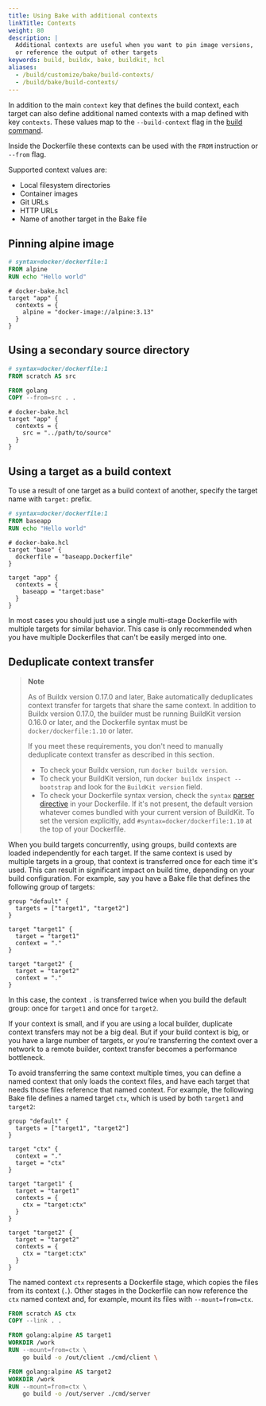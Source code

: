 ```yaml
---
title: Using Bake with additional contexts
linkTitle: Contexts
weight: 80
description: |
  Additional contexts are useful when you want to pin image versions,
  or reference the output of other targets
keywords: build, buildx, bake, buildkit, hcl
aliases:
  - /build/customize/bake/build-contexts/
  - /build/bake/build-contexts/
---
```


In addition to the main `context` key that defines the build context, each
target can also define additional named contexts with a map defined with key
`contexts`. These values map to the `--build-context` flag in the [build
command](/reference/cli/docker/buildx/build.md#build-context).

Inside the Dockerfile these contexts can be used with the `FROM` instruction or
`--from` flag.

Supported context values are:

- Local filesystem directories
- Container images
- Git URLs
- HTTP URLs
- Name of another target in the Bake file

## Pinning alpine image

```dockerfile
# syntax=docker/dockerfile:1
FROM alpine
RUN echo "Hello world"
```

```hcl
# docker-bake.hcl
target "app" {
  contexts = {
    alpine = "docker-image://alpine:3.13"
  }
}
```

## Using a secondary source directory

```dockerfile
# syntax=docker/dockerfile:1
FROM scratch AS src

FROM golang
COPY --from=src . .
```

```hcl
# docker-bake.hcl
target "app" {
  contexts = {
    src = "../path/to/source"
  }
}
```

## Using a target as a build context

To use a result of one target as a build context of another, specify the target
name with `target:` prefix.

```dockerfile
# syntax=docker/dockerfile:1
FROM baseapp
RUN echo "Hello world"
```

```hcl
# docker-bake.hcl
target "base" {
  dockerfile = "baseapp.Dockerfile"
}

target "app" {
  contexts = {
    baseapp = "target:base"
  }
}
```

In most cases you should just use a single multi-stage Dockerfile with multiple
targets for similar behavior. This case is only recommended when you have
multiple Dockerfiles that can't be easily merged into one.

## Deduplicate context transfer

> **Note**
>
> As of Buildx version 0.17.0 and later, Bake automatically deduplicates
> context transfer for targets that share the same context. In addition to
> Buildx version 0.17.0, the builder must be running BuildKit version 0.16.0 or
> later, and the Dockerfile syntax must be `docker/dockerfile:1.10` or later.
>
> If you meet these requirements, you don't need to manually deduplicate
> context transfer as described in this section.
>
> - To check your Buildx version, run `docker buildx version`.
> - To check your BuildKit version, run `docker buildx inspect --bootstrap` and
>   look for the `BuildKit version` field.
> - To check your Dockerfile syntax version, check the `syntax`
>   [parser directive](/reference/dockerfile.md#syntax) in your Dockerfile. If
>   it's not present, the default version whatever comes bundled with your
>   current version of BuildKit. To set the version explicitly, add
>   `#syntax=docker/dockerfile:1.10` at the top of your Dockerfile.

When you build targets concurrently, using groups, build contexts are loaded
independently for each target. If the same context is used by multiple targets
in a group, that context is transferred once for each time it's used. This can
result in significant impact on build time, depending on your build
configuration. For example, say you have a Bake file that defines the following
group of targets:

```hcl
group "default" {
  targets = ["target1", "target2"]
}

target "target1" {
  target = "target1"
  context = "."
}

target "target2" {
  target = "target2"
  context = "."
}
```

In this case, the context `.` is transferred twice when you build the default
group: once for `target1` and once for `target2`.

If your context is small, and if you are using a local builder, duplicate
context transfers may not be a big deal. But if your build context is big, or
you have a large number of targets, or you're transferring the context over a
network to a remote builder, context transfer becomes a performance bottleneck.

To avoid transferring the same context multiple times, you can define a named
context that only loads the context files, and have each target that needs
those files reference that named context. For example, the following Bake file
defines a named target `ctx`, which is used by both `target1` and `target2`:

```hcl
group "default" {
  targets = ["target1", "target2"]
}

target "ctx" {
  context = "."
  target = "ctx"
}

target "target1" {
  target = "target1"
  contexts = {
    ctx = "target:ctx"
  }
}

target "target2" {
  target = "target2"
  contexts = {
    ctx = "target:ctx"
  }
}
```

The named context `ctx` represents a Dockerfile stage, which copies the files
from its context (`.`). Other stages in the Dockerfile can now reference the
`ctx` named context and, for example, mount its files with `--mount=from=ctx`.

```dockerfile
FROM scratch AS ctx
COPY --link . .

FROM golang:alpine AS target1
WORKDIR /work
RUN --mount=from=ctx \
    go build -o /out/client ./cmd/client \

FROM golang:alpine AS target2
WORKDIR /work
RUN --mount=from=ctx \
    go build -o /out/server ./cmd/server
```
